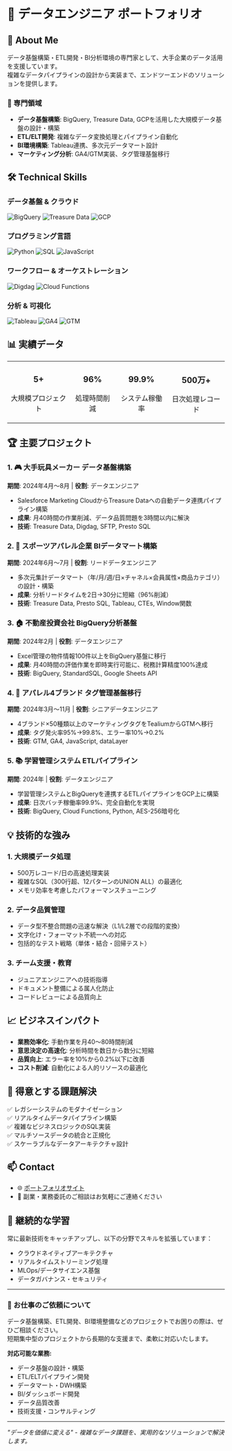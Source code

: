 # 👋 データエンジニア ポートフォリオ

## 🚀 About Me

データ基盤構築・ETL開発・BI分析環境の専門家として、大手企業のデータ活用を支援しています。  
複雑なデータパイプラインの設計から実装まで、エンドツーエンドのソリューションを提供します。

### 💼 専門領域
- **データ基盤構築**: BigQuery, Treasure Data, GCPを活用した大規模データ基盤の設計・構築
- **ETL/ELT開発**: 複雑なデータ変換処理とパイプライン自動化
- **BI環境構築**: Tableau連携、多次元データマート設計
- **マーケティング分析**: GA4/GTM実装、タグ管理基盤移行

## 🛠️ Technical Skills

### データ基盤 & クラウド
![BigQuery](https://img.shields.io/badge/BigQuery-4285F4?style=for-the-badge&logo=google-cloud&logoColor=white)
![Treasure Data](https://img.shields.io/badge/Treasure_Data-FF6B6B?style=for-the-badge&logoColor=white)
![GCP](https://img.shields.io/badge/Google_Cloud-4285F4?style=for-the-badge&logo=google-cloud&logoColor=white)

### プログラミング言語
![Python](https://img.shields.io/badge/Python-3776AB?style=for-the-badge&logo=python&logoColor=white)
![SQL](https://img.shields.io/badge/SQL-4479A1?style=for-the-badge&logo=postgresql&logoColor=white)
![JavaScript](https://img.shields.io/badge/JavaScript-F7DF1E?style=for-the-badge&logo=javascript&logoColor=black)

### ワークフロー & オーケストレーション
![Digdag](https://img.shields.io/badge/Digdag-2088FF?style=for-the-badge&logoColor=white)
![Cloud Functions](https://img.shields.io/badge/Cloud_Functions-4285F4?style=for-the-badge&logo=google-cloud&logoColor=white)

### 分析 & 可視化
![Tableau](https://img.shields.io/badge/Tableau-E97627?style=for-the-badge&logo=tableau&logoColor=white)
![GA4](https://img.shields.io/badge/Google_Analytics_4-E37400?style=for-the-badge&logo=google-analytics&logoColor=white)
![GTM](https://img.shields.io/badge/Google_Tag_Manager-246FDB?style=for-the-badge&logo=google-tag-manager&logoColor=white)

## 📊 実績データ

<table>
<tr>
<td align="center">
<h3>5+</h3>
<p>大規模プロジェクト</p>
</td>
<td align="center">
<h3>96%</h3>
<p>処理時間削減</p>
</td>
<td align="center">
<h3>99.9%</h3>
<p>システム稼働率</p>
</td>
<td align="center">
<h3>500万+</h3>
<p>日次処理レコード</p>
</td>
</tr>
</table>

## 🏆 主要プロジェクト

### 1. 🎮 大手玩具メーカー データ基盤構築
**期間**: 2024年4月〜8月 | **役割**: データエンジニア

- Salesforce Marketing CloudからTreasure Dataへの自動データ連携パイプライン構築
- **成果**: 月40時間の作業削減、データ品質問題を3時間以内に解決
- **技術**: Treasure Data, Digdag, SFTP, Presto SQL

### 2. 👟 スポーツアパレル企業 BIデータマート構築
**期間**: 2024年6月〜7月 | **役割**: リードデータエンジニア

- 多次元集計データマート（年/月/週/日×チャネル×会員属性×商品カテゴリ）の設計・構築
- **成果**: 分析リードタイムを2日→30分に短縮（96%削減）
- **技術**: Treasure Data, Presto SQL, Tableau, CTEs, Window関数

### 3. 🏠 不動産投資会社 BigQuery分析基盤
**期間**: 2024年2月 | **役割**: データエンジニア

- Excel管理の物件情報100件以上をBigQuery基盤に移行
- **成果**: 月40時間の評価作業を即時実行可能に、税務計算精度100%達成
- **技術**: BigQuery, StandardSQL, Google Sheets API

### 4. 👗 アパレル4ブランド タグ管理基盤移行
**期間**: 2024年3月〜11月 | **役割**: シニアデータエンジニア

- 4ブランド×50種類以上のマーケティングタグをTealiumからGTMへ移行
- **成果**: タグ発火率95%→99.8%、エラー率10%→0.2%
- **技術**: GTM, GA4, JavaScript, dataLayer

### 5. 📚 学習管理システム ETLパイプライン
**期間**: 2024年 | **役割**: データエンジニア

- 学習管理システムとBigQueryを連携するETLパイプラインをGCP上に構築
- **成果**: 日次バッチ稼働率99.9%、完全自動化を実現
- **技術**: BigQuery, Cloud Functions, Python, AES-256暗号化

## 💡 技術的な強み

### 1. 大規模データ処理
- 500万レコード/日の高速処理実装
- 複雑なSQL（300行超、12パターンのUNION ALL）の最適化
- メモリ効率を考慮したパフォーマンスチューニング

### 2. データ品質管理
- データ型不整合問題の迅速な解決（L1/L2層での段階的変換）
- 文字化け・フォーマット不統一への対応
- 包括的なテスト戦略（単体・結合・回帰テスト）

### 3. チーム支援・教育
- ジュニアエンジニアへの技術指導
- ドキュメント整備による属人化防止
- コードレビューによる品質向上

## 📈 ビジネスインパクト

- **業務効率化**: 手動作業を月40〜80時間削減
- **意思決定の高速化**: 分析時間を数日から数分に短縮
- **品質向上**: エラー率を10%から0.2%以下に改善
- **コスト削減**: 自動化による人的リソースの最適化

## 🎯 得意とする課題解決

✅ レガシーシステムのモダナイゼーション  
✅ リアルタイムデータパイプライン構築  
✅ 複雑なビジネスロジックのSQL実装  
✅ マルチソースデータの統合と正規化  
✅ スケーラブルなデータアーキテクチャ設計  

## 📫 Contact

- 🌐 [ポートフォリオサイト](https://sato1046.github.io)
- 💼 副業・業務委託のご相談はお気軽にご連絡ください

## 🔄 継続的な学習

常に最新技術をキャッチアップし、以下の分野でスキルを拡張しています：
- クラウドネイティブアーキテクチャ
- リアルタイムストリーミング処理
- MLOps/データサイエンス基盤
- データガバナンス・セキュリティ

---

### 🌟 お仕事のご依頼について

データ基盤構築、ETL開発、BI環境整備などのプロジェクトでお困りの際は、ぜひご相談ください。  
短期集中型のプロジェクトから長期的な支援まで、柔軟に対応いたします。

**対応可能な業務:**
- データ基盤の設計・構築
- ETL/ELTパイプライン開発
- データマート・DWH構築
- BI/ダッシュボード開発
- データ品質改善
- 技術支援・コンサルティング

---

*"データを価値に変える" - 複雑なデータ課題を、実用的なソリューションで解決します。*